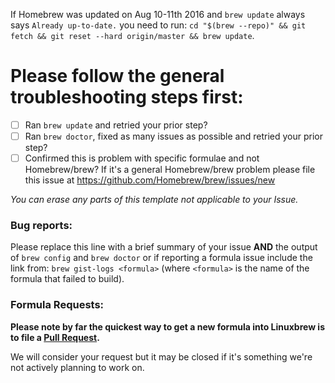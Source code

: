 If Homebrew was updated on Aug 10-11th 2016 and `brew update` always says `Already up-to-date.` you need to run: `cd "$(brew --repo)" && git fetch && git reset --hard origin/master && brew update`.

# Please follow the general troubleshooting steps first:

- [ ] Ran `brew update` and retried your prior step?
- [ ] Ran `brew doctor`, fixed as many issues as possible and retried your prior step?
- [ ] Confirmed this is problem with specific formulae and not Homebrew/brew? If it's a general Homebrew/brew problem please file this issue at https://github.com/Homebrew/brew/issues/new

_You can erase any parts of this template not applicable to your Issue._

### Bug reports:

Please replace this line with a brief summary of your issue **AND** the output of `brew config` and `brew doctor` or if reporting a formula issue include the link from:
`brew gist-logs <formula>`
(where `<formula>` is the name of the formula that failed to build).

### Formula Requests:

**Please note by far the quickest way to get a new formula into Linuxbrew is to file a [Pull Request](https://github.com/Linuxbrew/homebrew-core/blob/master/CONTRIBUTING.md).**

We will consider your request but it may be closed if it's something we're not actively planning to work on.
